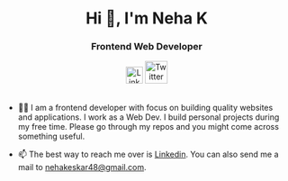 <h1 align="center">Hi 👋, I'm Neha K</h1>
<h3 align="center">Frontend Web Developer</h3>

<div align=center>
  <a href="https://www.linkedin.com/in/neha-keskar-b9206b217/"><img src="https://cdn.worldvectorlogo.com/logos/linkedin-icon-2.svg" title="Linkedin" alt="Linkedin Account" width="30"/></a>
  <a href="https://twitter.com/NehaKeskar"><img src="https://cdn.worldvectorlogo.com/logos/twitter-6.svg" title="Twitter" alt="Twitter Account" width="40"/></a>
  <br><br>
 
</div>

- 👨‍💻 I am a frontend developer with focus on building quality websites and applications. I work as a Web Dev. I build personal projects during my free time. Please go through my repos and you might come across something useful.

- 📫 The best way to reach me over is [Linkedin](https://www.linkedin.com/in/neha-keskar-b9206b217/). You can also send me a mail to nehakeskar48@gmail.com.

<br>
